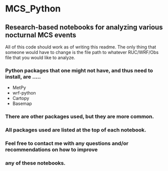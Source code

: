 # MCS_Python
## Research-based notebooks for analyzing various nocturnal MCS events

All of this code should work as of writing this readme. The only thing
that someone would have to change is the file path to whatever RUC/WRF/Obs
file that you would like to analyze.

### Python packages that one might not have, and thus need to install, are .....
* MetPy
* wrf-python
* Cartopy
* Basemap
### There are other packages used, but they are more common. 
### All packages used are listed at the top of each notebook.

### Feel free to contact me with any questions and/or recommendations on how to improve
### any of these notebooks.

